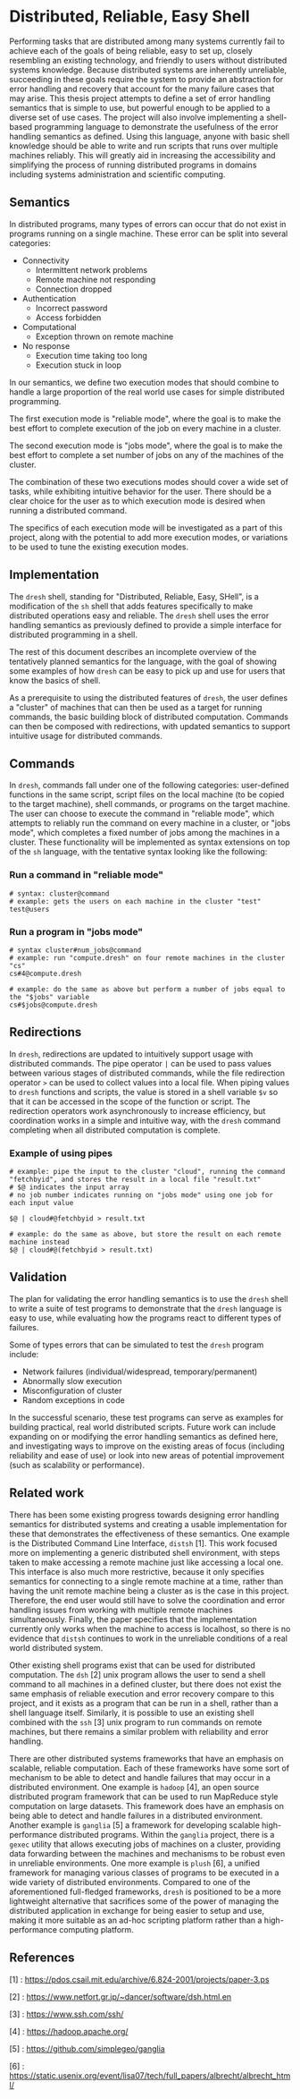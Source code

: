 # Distributed, Reliable, Easy Shell

Performing tasks that are distributed among many systems currently fail to achieve each of the goals of being reliable, easy to set up, closely resembling an existing technology, and friendly to users without distributed systems knowledge.
Because distributed systems are inherently unreliable, succeeding in these goals require the system to provide an abstraction for error handling and recovery that account for the many failure cases that may arise.
This thesis project attempts to define a set of error handling semantics that is simple to use, but powerful enough to be applied to a diverse set of use cases.
The project will also involve implementing a shell-based programming language to demonstrate the usefulness of the error handling semantics as defined.
Using this language, anyone with basic shell knowledge should be able to write and run scripts that runs over multiple machines reliably.
This will greatly aid in increasing the accessibility and simplifying the process of running distributed programs in domains including systems administration and scientific computing.

## Semantics

In distributed programs, many types of errors can occur that do not exist in programs running on a single machine.
These error can be split into several categories:
- Connectivity
  - Intermittent network problems
  - Remote machine not responding
  - Connection dropped
- Authentication
  - Incorrect password
  - Access forbidden
- Computational
  - Exception thrown on remote machine
- No response
  - Execution time taking too long
  - Execution stuck in loop

In our semantics, we define two execution modes that should combine to handle a large proportion of the real world use cases for simple distributed programming.

The first execution mode is "reliable mode", where the goal is to make the best effort to complete execution of the job on every machine in a cluster.

The second execution mode is "jobs mode", where the goal is to make the best effort to complete a set number of jobs on any of the machines of the cluster.

The combination of these two executions modes should cover a wide set of tasks, while exhibiting intuitive behavior for the user. There should be a clear choice for the user as to which execution mode is desired when running a distributed command.

The specifics of each execution mode will be investigated as a part of this project, along with the potential to add more execution modes, or variations to be used to tune the existing execution modes.

## Implementation

The `dresh` shell, standing for "Distributed, Reliable, Easy, SHell", is a modification of the `sh` shell that adds features specifically to make distributed operations easy and reliable.
The `dresh` shell uses the error handling semantics as previously defined to provide a simple interface for distributed programming in a shell.

The rest of this document describes an incomplete overview of the tentatively planned semantics for the language, with the goal of showing some examples of how `dresh` can be easy to pick up and use for users that know the basics of shell.

As a prerequisite to using the distributed features of `dresh`, the user defines a "cluster" of machines that can then be used as a target for running commands, the basic building block of distributed computation. Commands can then be composed with redirections, with updated semantics to support intuitive usage for distributed commands.

## Commands

In `dresh`, commands fall under one of the following categories: user-defined functions in the same script, script files on the local machine (to be copied to the target machine), shell commands, or programs on the target machine. The user can choose to execute the command in "reliable mode", which attempts to reliably run the command on every machine in a cluster, or "jobs mode", which completes a fixed number of jobs among the machines in a cluster. These functionality will be implemented as syntax extensions on top of the `sh` language, with the tentative syntax looking like the following:

### Run a command in "reliable mode"
```
# syntax: cluster@command
# example: gets the users on each machine in the cluster "test"
test@users
```

### Run a program in "jobs mode"
```
# syntax cluster#num_jobs@command
# example: run "compute.dresh" on four remote machines in the cluster "cs"
cs#4@compute.dresh

# example: do the same as above but perform a number of jobs equal to the "$jobs" variable
cs#$jobs@compute.dresh
```

## Redirections

In `dresh`, redirections are updated to intuitively support usage with distributed commands. The pipe operator `|` can be used to pass values between various stages of distributed commands, while the file redirection operator `>` can be used to collect values into a local file. When piping values to `dresh` functions and scripts, the value is stored in a shell variable `$v` so that it can be accessed in the scope of the function or script. The redirection operators work asynchronously to increase efficiency, but coordination works in a simple and intuitive way, with the `dresh` command completing when all distributed computation is complete.

### Example of using pipes
```
# example: pipe the input to the cluster "cloud", running the command "fetchbyid", and stores the result in a local file "result.txt"
# $@ indicates the input array
# no job number indicates running on "jobs mode" using one job for each input value

$@ | cloud#@fetchbyid > result.txt

# example: do the same as above, but store the result on each remote machine instead
$@ | cloud#@(fetchbyid > result.txt)
```

## Validation

The plan for validating the error handling semantics is to use the `dresh` shell to write a suite of test programs to demonstrate that the `dresh` language is easy to use, while evaluating how the programs react to different types of failures.

Some of types errors that can be simulated to test the `dresh` program include:
- Network failures (individual/widespread, temporary/permanent)
- Abnormally slow execution
- Misconfiguration of cluster
- Random exceptions in code

In the successful scenario, these test programs can serve as examples for building practical, real world distributed scripts. Future work can include expanding on or modifying the error handling semantics as defined here, and investigating ways to improve on the existing areas of focus (including reliability and ease of use) or look into new areas of potential improvement (such as scalability or performance).

## Related work

There has been some existing progress towards designing error handling semantics for distributed systems and creating a usable implementation for these that demonstrates the effectiveness of these semantics.
One example is the Distributed Command Line Interface, `distsh` [1]. This work focused more on implementing a generic distributed shell environment, with steps taken to make accessing a remote machine just like accessing a local one. This interface is also much more restrictive, because it only specifies semantics for connecting to a single remote machine at a time, rather than having the unit remote machine being a cluster as is the case in this project. Therefore, the end user would still have to solve the coordination and error handling issues from working with multiple remote machines simultaneously. Finally, the paper specifies that the implementation currently only works when the machine to access is localhost, so there is no evidence that `distsh` continues to work in the unreliable conditions of a real world distributed system.

Other existing shell programs exist that can be used for distributed computation. The `dsh` [2] unix program allows the user to send a shell command to all machines in a defined cluster, but there does not exist the same emphasis of reliable execution and error recovery compare to this project, and it exists as a program that can be run in a shell, rather than a shell language itself. Similarly, it is possible to use an existing shell combined with the `ssh` [3] unix program to run commands on remote machines, but there remains a similar problem with reliability and error handling.

There are other distributed systems frameworks that have an emphasis on scalable, reliable computation. Each of these frameworks have some sort of mechanism to be able to detect and handle failures that may occur in a distributed environment.
One example is `hadoop` [4], an open source distributed program framework that can be used to run MapReduce style computation on large datasets. This framework does have an emphasis on being able to detect and handle failures in a distributed environment.
Another example is `ganglia` [5] a framework for developing scalable high-performance distributed programs. Within the `ganglia` project, there is a `gexec` utility that allows executing jobs of machines on a cluster, providing data forwarding between the machines and mechanisms to be robust even in unreliable environments.
One more example is `plush` [6], a unified framework for managing various classes of programs to be executed in a wide variety of distributed environments.
Compared to one of the aforementioned full-fledged frameworks, `dresh` is positioned to be a more lightweight alternative that sacrifices some of the power of managing the distributed application in exchange for being easier to setup and use, making it more suitable as an ad-hoc scripting platform rather than a high-performance computing platform.

## References

[1]
: https://pdos.csail.mit.edu/archive/6.824-2001/projects/paper-3.ps 

[2]
: https://www.netfort.gr.jp/~dancer/software/dsh.html.en

[3]
: https://www.ssh.com/ssh/

[4]
: https://hadoop.apache.org/

[5]
: https://github.com/simplegeo/ganglia

[6]
: https://static.usenix.org/event/lisa07/tech/full_papers/albrecht/albrecht_html/